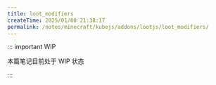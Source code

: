 ```yaml
---
title: loot_modifiers
createTime: 2025/01/08 21:38:17
permalink: /notes/minecraft/kubejs/addons/lootjs/loot_modifiers/
---
```


::: important WIP

本篇笔记目前处于 WIP 状态

:::
